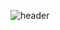 <!-- Read me - Header -->
<!--![header](https://capsule-render.vercel.app/api?type=waving&color=gradient&height=250&animation=fadeIn&section=footer)-->
![header](https://capsule-render.vercel.app/api?type=waving&color=gradient&height=200&animation=fadeIn%text=test)

<!--### Hi there 👋-->

<!--
**jnj570244/jnj570244** is a ✨ _special_ ✨ repository because its `README.md` (this file) appears on your GitHub profile.

Here are some ideas to get you started:

- 🔭 I’m currently working on ...
- 🌱 I’m currently learning ...
- 👯 I’m looking to collaborate on ...
- 🤔 I’m looking for help with ...
- 💬 Ask me about ...
- 📫 How to reach me: ...
- 😄 Pronouns: ...
- ⚡ Fun fact: ...
-->
